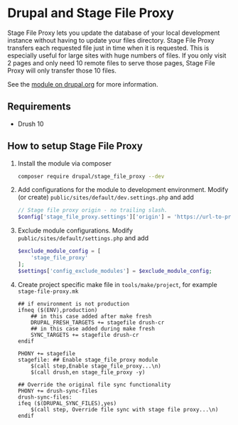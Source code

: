 # Drupal and Stage File Proxy

Stage File Proxy lets you update the database of your local development instance without having to update your files directory. Stage File Proxy transfers each requested file just in time when it is requested. This is especially useful for large sites with huge numbers of files. If you only visit 2 pages and only need 10 remote files to serve those pages, Stage File Proxy will only transfer those 10 files.

See the [module on drupal.org](https://www.drupal.org/project/stage_file_proxy) for more information.

## Requirements

- Drush 10

## How to setup Stage File Proxy

1. Install the module via composer
    ``` zsh
    composer require drupal/stage_file_proxy --dev
    ```

2.  Add configurations for the module to development environment. Modify (or create) `public/sites/default/dev.settings.php` and add
    ``` php
    // Stage file proxy origin - no trailing slash.
    $config['stage_file_proxy.settings']['origin'] = 'https://url-to-production.fi';
    ```

3.  Exclude module configurations. Modify `public/sites/default/settings.php` and add

    ``` php
    $exclude_module_config = [
        'stage_file_proxy'
    ];
    $settings['config_exclude_modules'] = $exclude_module_config;

    ```

4.  Create project specific make file in `tools/make/project`, for example `stage-file-proxy.mk`

    ``` make
    ## if environment is not production
    ifneq ($(ENV),production)
        ## in this case added after make fresh
        DRUPAL_FRESH_TARGETS += stagefile drush-cr
        ## in this case added during make fresh
        SYNC_TARGETS += stagefile drush-cr
    endif

    PHONY += stagefile
    stagefile: ## Enable stage_file_proxy module
        $(call step,Enable stage_file_proxy...\n)
        $(call drush,en stage_file_proxy -y)

    ## Override the original file sync functionality
    PHONY += drush-sync-files
    drush-sync-files:
    ifeq ($(DRUPAL_SYNC_FILES),yes)
        $(call step, Override file sync with stage file proxy...\n)
    endif
    ```

